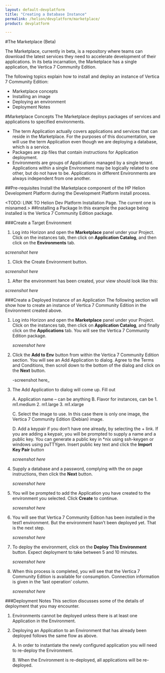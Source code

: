 ```yaml
---
layout: default-devplatform
title: "Creating a Database Instance"
permalink: /helion/devplatform/marketplace/
product: devplatform

---
```

<!--UNDER REVISION-->#The Marketplace (Beta)
The Marketplace, currently in beta, is a repository where teams can download the latest services they need to accelerate development of their applications. In its beta incarnation, the Marketplace has a single application, the Vertica 7 Community Edition. 

The following topics explain how to install and deploy an instance of Vertica 7 Community Edition:



- Marketplace concepts
- Installing an image
- Deploying an environment
- Deployment Notes



#Marketplace Concepts
The Marketplace deploys packages of services and applications to specified environments. 

- The term Application actually covers applications and services that can reside in the Marketplace. For the purposes of this documentation, we will use the term Application even though we are deploying a database, which is a service. 
- Packages are zip files that contain instructions for Application deployment.
- Environments are groups of Applications managed by a single tenant. Applications within a single Environment may be logically related to one other, but do not have to be.  Applications in different Environments are always independent from one another. 

##Pre-requisites
Install the Marketplace component of the HP Helion Development Platform during the Development Platform install process.

 
<TODO: LINK TO Helion Dev Platform Installation Page. The current one is misnamed.>
##Installing a Package
In this example the package being installed is the Vertica 7 Community Edition package. 

###Create a Target Environment




1. Log into Horizon and open the **Marketplace** panel under your Project. Click on the instances tab, then click on **Application Catalog**, and then click on the **Environments** tab.  

_screenshot here_

1. Click the Create Environment button.  

_screenshot here_

1. After the environment has been created, your view should look like this:

_screenshot here_ 
 

###Create a Deployed Instance of an Application
The following section will show how to create an instance of Vertica 7 Community Edition in the Environment created above.



1. Log into Horizon and open the **Marketplace** panel under your Project. Click on the instances tab, then click on **Application Catalog**, and finally click on the **Applications** tab. You will see the Vertica 7 Community Edition package.
 
	_screenshot here_ 



1. Click the **Add to Env** button from within the Vertica 7 Community Edition section. You will see an Add Application to <selected environment name> dialog. Agree to the Terms and Conditions, then scroll down to the bottom of the dialog and click on the **Next** button.

	-screenshot here_

 



1. The Add Application to <selected environment> dialog will come up. Fill out


	A. Application name – can be anything
	B. Flavor for instances, can be 
			1. m1.medium
			2. m1.large
			3. m1.xlarge


	C. Select the image to use. In this case there is only one image, the Vertica 7 Community Edition (Debian) image. 


	D. Add a keypair if you don’t have one already, by selecting the + link. If you are adding a keypair, you will be prompted to supply a name and a public key. You can generate a public key in *nix using ssh-keygen or windows using puTTYgen. Insert public key text and click the **Import Key Pair** button

	_screenshot here_

 



4. Supply a database and a password, complying with the on page instructions, then click the **Next** button.

	_screenshot here_

 



1. You will be prompted to add the Application you have created to the environment you selected. Click **Create** to continue. 
 
	_screenshot here_



1. You will see that Vertica 7 Community Edition has been installed in the test1 environment. But the environment hasn’t been deployed yet. That is the next step.

	_screenshot here_

 


1. To deploy the environment, click on the **Deploy This Environment** button.  Expect deployment to take between 5 and 10 minutes. 

	_screenshot here_

 


1. When this process is completed, you will see that the Vertica 7 Community Edition is available for consumption. Connection information is given in the ‘last operation’ column.

	_screenshot here_
 

 




###Deployment Notes
This section discusses some of the details of deployment that you may encounter.



1. Environments cannot be deployed unless there is at least one Application in the Environment. 
2. Deploying an Application to an Environment that has already been deployed follows the same flow as above. 

	A. In order to instantiate the newly configured application you will need to re-deploy the Environment.

	B. When the Environment is re-deployed, all applications will be re-deployed. 




